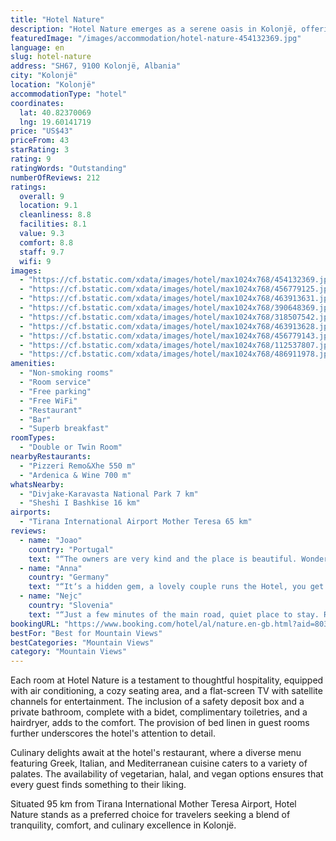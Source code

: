 ```yaml
---
title: "Hotel Nature"
description: "Hotel Nature emerges as a serene oasis in Kolonjë, offering a harmonious blend of comfort and convenience with its garden, shared lounge, terrace, and welcoming bar."
featuredImage: "/images/accommodation/hotel-nature-454132369.jpg"
language: en
slug: hotel-nature
address: "SH67, 9100 Kolonjë, Albania"
city: "Kolonjë"
location: "Kolonjë"
accommodationType: "hotel"
coordinates:
  lat: 40.82370069
  lng: 19.60141719
price: "US$43"
priceFrom: 43
starRating: 3
rating: 9
ratingWords: "Outstanding"
numberOfReviews: 212
ratings:
  overall: 9
  location: 9.1
  cleanliness: 8.8
  facilities: 8.1
  value: 9.3
  comfort: 8.8
  staff: 9.7
  wifi: 9
images:
  - "https://cf.bstatic.com/xdata/images/hotel/max1024x768/454132369.jpg?k=579252e4659e0d6b8550cbd2e12457adc6474876bd2e4933b7fe487ef420484e&o=&hp=1"
  - "https://cf.bstatic.com/xdata/images/hotel/max1024x768/456779125.jpg?k=1ddb49bed4bb734061641289792fc5510f605b2153909c0c5b2383cc94ad87cd&o=&hp=1"
  - "https://cf.bstatic.com/xdata/images/hotel/max1024x768/463913631.jpg?k=3161180589edfcf6e116039667ddca3264411297977b5ad2b7305d10fd11d31e&o=&hp=1"
  - "https://cf.bstatic.com/xdata/images/hotel/max1024x768/390648369.jpg?k=6b4394c73a2c5de17697886c8f07516e5402858517b624ac9eaf83ce6cac7579&o=&hp=1"
  - "https://cf.bstatic.com/xdata/images/hotel/max1024x768/318507542.jpg?k=52f140b88c4ecedc182bdfca9c233fe997968695bfd42e6fa551c21794af67ce&o=&hp=1"
  - "https://cf.bstatic.com/xdata/images/hotel/max1024x768/463913628.jpg?k=1ed419cf2cab0a328b9f2df934ef2ccb0ec5c8a3de6d66429fe8a7368f0ba214&o=&hp=1"
  - "https://cf.bstatic.com/xdata/images/hotel/max1024x768/456779143.jpg?k=69227029a3070c03602699c58397e8fac8210f5983175972dbd01c841ee8b48c&o=&hp=1"
  - "https://cf.bstatic.com/xdata/images/hotel/max1024x768/112537807.jpg?k=b452b868d533c618ddf56bd9c5d3a59b5f2bebdda348674eb32b7e7e69d7f08d&o=&hp=1"
  - "https://cf.bstatic.com/xdata/images/hotel/max1024x768/486911978.jpg?k=000679fa10a70469e0fd94f13e73e7da1b892602bb556f3b963937c21e23fb31&o=&hp=1"
amenities:
  - "Non-smoking rooms"
  - "Room service"
  - "Free parking"
  - "Free WiFi"
  - "Restaurant"
  - "Bar"
  - "Superb breakfast"
roomTypes:
  - "Double or Twin Room"
nearbyRestaurants:
  - "Pizzeri Remo&Xhe 550 m"
  - "Ardenica & Wine 700 m"
whatsNearby:
  - "Divjake-Karavasta National Park 7 km"
  - "Sheshi I Bashkise 16 km"
airports:
  - "Tirana International Airport Mother Teresa 65 km"
reviews:
  - name: "Joao"
    country: "Portugal"
    text: "“The owners are very kind and the place is beautiful. Wonderful breakfast!”"
  - name: "Anna"
    country: "Germany"
    text: "“It‘s a hidden gem, a lovely couple runs the Hotel, you get amazing original Albanian food”"
  - name: "Nejc"
    country: "Slovenia"
    text: "“Just a few minutes of the main road, quiet place to stay. Room was clean, the breakfast simple but with delicious fresh local ingridients. A nice place to stop of you are travelling through Albania.”"
bookingURL: "https://www.booking.com/hotel/al/nature.en-gb.html?aid=8035640"
bestFor: "Best for Mountain Views"
bestCategories: "Mountain Views"
category: "Mountain Views"
---
```


Each room at Hotel Nature is a testament to thoughtful hospitality, equipped with air conditioning, a cozy seating area, and a flat-screen TV with satellite channels for entertainment. The inclusion of a safety deposit box and a private bathroom, complete with a bidet, complimentary toiletries, and a hairdryer, adds to the comfort. The provision of bed linen in guest rooms further underscores the hotel's attention to detail.

Culinary delights await at the hotel's restaurant, where a diverse menu featuring Greek, Italian, and Mediterranean cuisine caters to a variety of palates. The availability of vegetarian, halal, and vegan options ensures that every guest finds something to their liking.

Situated 95 km from Tirana International Mother Teresa Airport, Hotel Nature stands as a preferred choice for travelers seeking a blend of tranquility, comfort, and culinary excellence in Kolonjë.